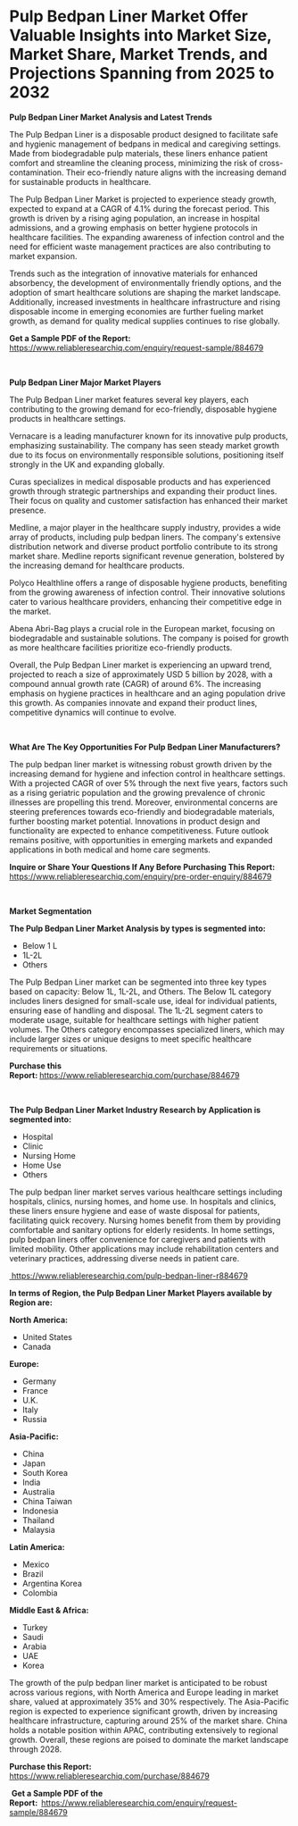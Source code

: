 <p><h1>Pulp Bedpan Liner Market Offer Valuable Insights into Market Size, Market Share, Market Trends, and Projections Spanning from 2025 to 2032</h1></p><p><strong>Pulp Bedpan Liner Market Analysis and Latest Trends</strong></p>
<p><p>The Pulp Bedpan Liner is a disposable product designed to facilitate safe and hygienic management of bedpans in medical and caregiving settings. Made from biodegradable pulp materials, these liners enhance patient comfort and streamline the cleaning process, minimizing the risk of cross-contamination. Their eco-friendly nature aligns with the increasing demand for sustainable products in healthcare.</p><p>The Pulp Bedpan Liner Market is projected to experience steady growth, expected to expand at a CAGR of 4.1% during the forecast period. This growth is driven by a rising aging population, an increase in hospital admissions, and a growing emphasis on better hygiene protocols in healthcare facilities. The expanding awareness of infection control and the need for efficient waste management practices are also contributing to market expansion.</p><p>Trends such as the integration of innovative materials for enhanced absorbency, the development of environmentally friendly options, and the adoption of smart healthcare solutions are shaping the market landscape. Additionally, increased investments in healthcare infrastructure and rising disposable income in emerging economies are further fueling market growth, as demand for quality medical supplies continues to rise globally.</p></p>
<p><strong>Get a Sample PDF of the Report:&nbsp;</strong> <a href="https://www.reliableresearchiq.com/enquiry/request-sample/884679?utm_campaign=3180&utm_medium=2&utm_source=Github&utm_content=ia&utm_term=13042025&utm_id=pulp-bedpan-liner">https://www.reliableresearchiq.com/enquiry/request-sample/884679</a></p>
<p>&nbsp;</p>
<p><strong>Pulp Bedpan Liner Major Market Players</strong></p>
<p><p>The Pulp Bedpan Liner market features several key players, each contributing to the growing demand for eco-friendly, disposable hygiene products in healthcare settings. </p><p>Vernacare is a leading manufacturer known for its innovative pulp products, emphasizing sustainability. The company has seen steady market growth due to its focus on environmentally responsible solutions, positioning itself strongly in the UK and expanding globally.</p><p>Curas specializes in medical disposable products and has experienced growth through strategic partnerships and expanding their product lines. Their focus on quality and customer satisfaction has enhanced their market presence.</p><p>Medline, a major player in the healthcare supply industry, provides a wide array of products, including pulp bedpan liners. The company's extensive distribution network and diverse product portfolio contribute to its strong market share. Medline reports significant revenue generation, bolstered by the increasing demand for healthcare products.</p><p>Polyco Healthline offers a range of disposable hygiene products, benefiting from the growing awareness of infection control. Their innovative solutions cater to various healthcare providers, enhancing their competitive edge in the market.</p><p>Abena Abri-Bag plays a crucial role in the European market, focusing on biodegradable and sustainable solutions. The company is poised for growth as more healthcare facilities prioritize eco-friendly products.</p><p>Overall, the Pulp Bedpan Liner market is experiencing an upward trend, projected to reach a size of approximately USD 5 billion by 2028, with a compound annual growth rate (CAGR) of around 6%. The increasing emphasis on hygiene practices in healthcare and an aging population drive this growth. As companies innovate and expand their product lines, competitive dynamics will continue to evolve.</p></p>
<p>&nbsp;</p>
<p><strong>What Are The Key Opportunities For Pulp Bedpan Liner Manufacturers?</strong></p>
<p><p>The pulp bedpan liner market is witnessing robust growth driven by the increasing demand for hygiene and infection control in healthcare settings. With a projected CAGR of over 5% through the next five years, factors such as a rising geriatric population and the growing prevalence of chronic illnesses are propelling this trend. Moreover, environmental concerns are steering preferences towards eco-friendly and biodegradable materials, further boosting market potential. Innovations in product design and functionality are expected to enhance competitiveness. Future outlook remains positive, with opportunities in emerging markets and expanded applications in both medical and home care segments.</p></p>
<p><strong>Inquire or Share Your Questions If Any Before Purchasing This Report:</strong> <a href="https://www.reliableresearchiq.com/enquiry/pre-order-enquiry/884679?utm_campaign=3180&utm_medium=2&utm_source=Github&utm_content=ia&utm_term=13042025&utm_id=pulp-bedpan-liner">https://www.reliableresearchiq.com/enquiry/pre-order-enquiry/884679</a></p>
<p>&nbsp;</p>
<p><strong>Market Segmentation</strong></p>
<p><strong>The Pulp Bedpan Liner Market Analysis by types is segmented into:</strong></p>
<p><ul><li>Below 1 L</li><li>1L-2L</li><li>Others</li></ul></p>
<p><p>The Pulp Bedpan Liner market can be segmented into three key types based on capacity: Below 1L, 1L-2L, and Others. The Below 1L category includes liners designed for small-scale use, ideal for individual patients, ensuring ease of handling and disposal. The 1L-2L segment caters to moderate usage, suitable for healthcare settings with higher patient volumes. The Others category encompasses specialized liners, which may include larger sizes or unique designs to meet specific healthcare requirements or situations.</p></p>
<p><strong>Purchase this Report:&nbsp;</strong><a href="https://www.reliableresearchiq.com/purchase/884679?utm_campaign=3180&utm_medium=2&utm_source=Github&utm_content=ia&utm_term=13042025&utm_id=pulp-bedpan-liner">https://www.reliableresearchiq.com/purchase/884679</a></p>
<p>&nbsp;</p>
<p><strong>The Pulp Bedpan Liner Market Industry Research by Application is segmented into:</strong></p>
<p><ul><li>Hospital</li><li>Clinic</li><li>Nursing Home</li><li>Home Use</li><li>Others</li></ul></p>
<p><p>The pulp bedpan liner market serves various healthcare settings including hospitals, clinics, nursing homes, and home use. In hospitals and clinics, these liners ensure hygiene and ease of waste disposal for patients, facilitating quick recovery. Nursing homes benefit from them by providing comfortable and sanitary options for elderly residents. In home settings, pulp bedpan liners offer convenience for caregivers and patients with limited mobility. Other applications may include rehabilitation centers and veterinary practices, addressing diverse needs in patient care.</p></p>
<p><a href="https://www.reliableresearchiq.com/pulp-bedpan-liner-r884679?utm_campaign=3180&utm_medium=2&utm_source=Github&utm_content=ia&utm_term=13042025&utm_id=pulp-bedpan-liner">&nbsp;https://www.reliableresearchiq.com/pulp-bedpan-liner-r884679</a></p>
<p><strong>In terms of Region, the Pulp Bedpan Liner Market Players available by Region are:</strong></p>
<p>
    <p> <strong> North America: </strong>
        <ul>
            <li>United States</li>
            <li>Canada</li>
        </ul>
        </p> 
    <p> <strong> Europe: </strong>
        <ul>
            <li>Germany</li>
            <li>France</li>
            <li>U.K.</li>
            <li>Italy</li>
            <li>Russia</li>
        </ul>
        </p> 
    <p> <strong> Asia-Pacific: </strong>
        <ul>
            <li>China</li>
            <li>Japan</li>
            <li>South Korea</li>
            <li>India</li>
            <li>Australia</li>
            <li>China Taiwan</li>
            <li>Indonesia</li>
            <li>Thailand</li>
            <li>Malaysia</li>
        </ul>
        </p> 
    <p> <strong> Latin America: </strong>
        <ul>
            <li>Mexico</li>
            <li>Brazil</li>
            <li>Argentina Korea</li>
            <li>Colombia</li>
        </ul>
        </p> 
    <p> <strong> Middle East & Africa: </strong>
        <ul>
            <li>Turkey</li>
            <li>Saudi</li>
            <li>Arabia</li>
            <li>UAE</li>
            <li>Korea</li>
        </ul>
    </p>
    </p>
<p><p>The growth of the pulp bedpan liner market is anticipated to be robust across various regions, with North America and Europe leading in market share, valued at approximately 35% and 30% respectively. The Asia-Pacific region is expected to experience significant growth, driven by increasing healthcare infrastructure, capturing around 25% of the market share. China holds a notable position within APAC, contributing extensively to regional growth. Overall, these regions are poised to dominate the market landscape through 2028.</p></p>
<p><strong>Purchase this Report: </strong><a href="https://www.reliableresearchiq.com/purchase/884679?utm_campaign=3180&utm_medium=2&utm_source=Github&utm_content=ia&utm_term=13042025&utm_id=pulp-bedpan-liner">https://www.reliableresearchiq.com/purchase/884679</a></p>
<p>&nbsp;<strong>Get a Sample PDF of the Report:&nbsp;&nbsp;</strong><a href="https://www.reliableresearchiq.com/enquiry/request-sample/884679?utm_campaign=3180&utm_medium=2&utm_source=Github&utm_content=ia&utm_term=13042025&utm_id=pulp-bedpan-liner">https://www.reliableresearchiq.com/enquiry/request-sample/884679</a></p>
<p><strong></strong></p>
<p><p></p><p></p><p></p></p>